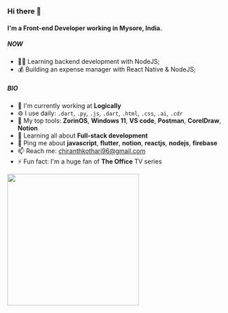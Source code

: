 ### Hi there 👋

#### I'm a Front-end Developer working in Mysore, India.

##### NOW

- 👨‍💻 Learning backend development with NodeJS;
- 💰 Building an expense manager with React Native & NodeJS;

##### BIO

- 🏢 I'm currently working at **Logically**
- ⚙️ I use daily: `.dart`, `.py`, `.js`, `.dart`, `.html`, `.css`, `.ai`, `.cdr`
- 💅 My top tools: **ZorinOS**, **Windows 11**, **VS code**, **Postman**, **CorelDraw**, **Notion**
- 🌱 Learning all about **Full-stack development**
- 💬 Ping me about **javascript**, **flutter**, **notion**, **reactjs**, **nodejs**, **firebase**
- 📫 Reach me: chiranthkothari96@gmail.com
- ⚡️ Fun fact: I'm a huge fan of **The Office** TV series

<img src="https://media.giphy.com/media/6R2mLi910HL4VXFwOG/giphy.gif" width="300" />
